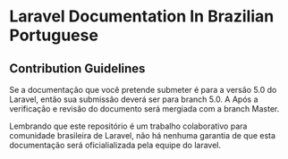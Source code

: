 # Laravel Documentation In Brazilian Portuguese

## Contribution Guidelines

Se a documentação que você pretende submeter é para a versão 5.0 do Laravel, então sua submissão deverá ser para branch 5.0. A Após a verificação e revisão do documento será mergiada com a branch Master. 

Lembrando que este repositório é um trabalho colaborativo para comunidade brasileira de Laravel, não há nenhuma garantia de que esta documentação será oficialializada pela equipe do laravel. 
